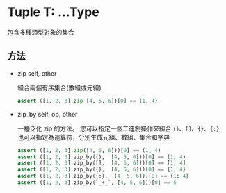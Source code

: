 # Tuple T: ...Type

包含多種類型對象的集合

## 方法

* zip self, other

    組合兩個有序集合(數組或元組)

    ```python
    assert ([1, 2, 3].zip [4, 5, 6])[0] == (1, 4)
    ```

* zip_by self, op, other

    一種泛化 zip 的方法。 您可以指定一個二進制操作來組合
     `()`、`[]`、`{}`、`{:}` 也可以指定為運算符，分別生成元組、數組、集合和字典
    
    ```python
    assert ([1, 2, 3].zip([4, 5, 6]))[0] == (1, 4)
    assert ([1, 2, 3].zip_by((),  [4, 5, 6]))[0] == (1, 4)
    assert ([1, 2, 3].zip_by([],  [4, 5, 6]))[0] == [1, 4]
    assert ([1, 2, 3].zip_by({},  [4, 5, 6]))[0] == {1, 4}
    assert ([1, 2, 3].zip_by({:},  [4, 5, 6]))[0] == {1: 4}
    assert ([1, 2, 3].zip_by(`_+_`, [4, 5, 6]))[0] == 5
    ```
